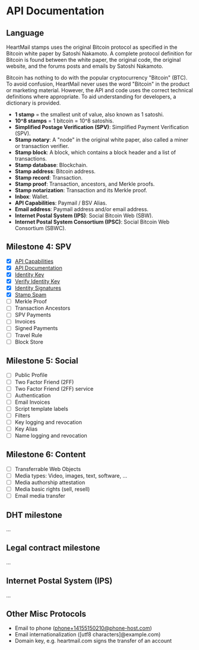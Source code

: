 API Documentation
=================

## Language

HeartMail stamps uses the original Bitcoin protocol as specified in the Bitcoin
white paper by Satoshi Nakamoto. A complete protocol definition for Bitcoin is
found between the white paper, the original code, the original website, and the
forums posts and emails by Satoshi Nakamoto.

Bitcoin has nothing to do with the popular cryptocurrency "Bitcoin" (BTC). To
avoid confusion, HeartMail never uses the word "Bitcoin" in the product or
marketing material. However, the API and code uses the correct technical
definitions where appropriate. To aid understanding for developers, a dictionary
is provided.

* **1 stamp** = the smallest unit of value, also known as 1 satoshi.
* **10^8 stamps** = 1 bitcoin = 10^8 satoshis.
* **Simplified Postage Verification (SPV)**: Simplified Payment Verification (SPV).
* **Stamp notary**: A "node" in the original white paper, also called a miner or transaction verifier.
* **Stamp block**: A block, which contains a block header and a list of transactions.
* **Stamp database**: Blockchain.
* **Stamp address**: Bitcoin address.
* **Stamp record**: Transaction.
* **Stamp proof**: Transaction, ancestors, and Merkle proofs.
* **Stamp notarization**: Transaction and its Merkle proof.
* **Inbox**: Wallet.
* **API Capabilities**: Paymail / BSV Alias.
* **Email address**: Paymail address and/or email address.
* **Internet Postal System (IPS)**: Social Bitcoin Web (SBW).
* **Internet Postal System Consortium (IPSC)**: Social Bitcoin Web Consortium (SBWC).

## Milestone 4: SPV

* [x] [API Capabilities](./api-capabilities.md)
* [x] [API Documentation](./api-documentation.md)
* [x] [Identity Key](./identity-key.md)
* [x] [Verify Identity Key](./verify-identity-key.md)
* [x] [Identity Signatures](./identity-signatures.md)
* [x] [Stamp Spam](./stamp-spam.md)
* [ ] Merkle Proof
* [ ] Transaction Ancestors
* [ ] SPV Payments
* [ ] Invoices
* [ ] Signed Payments
* [ ] Travel Rule
* [ ] Block Store

## Milestone 5: Social
* [ ] Public Profile
* [ ] Two Factor Friend (2FF)
* [ ] Two Factor Friend (2FF) service
* [ ] Authentication
* [ ] Email Invoices
* [ ] Script template labels
* [ ] Filters
* [ ] Key logging and revocation
* [ ] Key Alias
* [ ] Name logging and revocation

## Milestone 6: Content
* [ ] Transferrable Web Objects
* [ ] Media types: Video, images, text, software, ...
* [ ] Media authorship attestation
* [ ] Media basic rights (sell, resell)
* [ ] Email media transfer

## DHT milestone

...

## Legal contract milestone

...

## Internet Postal System (IPS)

...

## Other Misc Protocols

* Email to phone (phone+14155150210@phone-host.com)
* Email internationalization ([utf8 characters]@example.com)
* Domain key, e.g. heartmail.com signs the transfer of an account